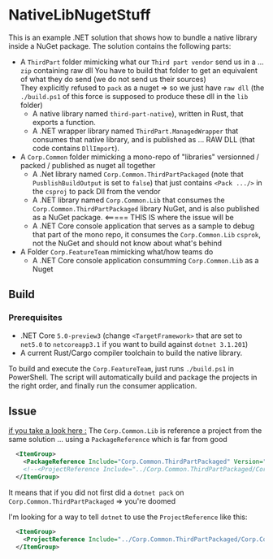 # NativeLibNugetStuff

This is an example .NET solution that shows how to bundle a native library inside a NuGet package. The solution contains the following parts:

- A `ThirdPart` folder mimicking what our `Third part vendor` send us in a ... `zip` containing raw dll
  You have to build that folder to get an equivalent of what they do send (we do not send us their sources)  
  They explicitly refused to `pack` as a nuget => so we just have `raw dll` (the `./build.ps1` of this force is supposed to produce these dll in the `lib` folder)
  - A native library named `third-part-native`), written in Rust, that exports a function.
  - A .NET wrapper library named `ThirdPart.ManagedWrapper` that consumes that native library, and is published as ... RAW DLL (that code contains `DllImport`).
- A `Corp.Common` folder mimicking a mono-repo of "libraries" versionned / packed / published as nuget all together
  - A .Net library named `Corp.Common.ThirdPartPackaged` (note that `PusblishBuildOutput` is set to `false`) that just contains `<Pack .../>` in the `csproj` to pack Dll from the vendor
  - A .NET library named `Corp.Common.Lib` that consumes the `Corp.Common.ThirdPartPackaged` library NuGet, and is also published as a NuGet package. <===== THIS IS where the issue will be
  - A .NET Core console application that serves as a sample to debug that part of the mono repo, it consumes the `Corp.Common.Lib` `csprok`, not the NuGet and should not know about what's behind
- A Folder `Corp.FeatureTeam` mimicking what/how teams do
  - A .NET Core console application consumming `Corp.Common.Lib` as a Nuget

## Build

### Prerequisites

- .NET Core `5.0-preview3` (change `<TargetFramework>` that are set to `net5.0` to `netcoreapp3.1` if you want to build against `dotnet 3.1.201`)
- A current Rust/Cargo compiler toolchain to build the native library.

To build and execute the `Corp.FeatureTeam`, just runs `./build.ps1` in PowerShell. The script will automatically build and package the projects in the right order, and finally run the consumer application.

## Issue

[if you take a look here :](https://github.com/tebeco/NativeLibNugetStuff/blob/master/Corp.Common/src/Corp.Common.Lib/Corp.Common.Lib.csproj#L8-L11)
The `Corp.Common.Lib` is reference a project from the same solution ... using a `PackageReference` which is far from good 
```xml
  <ItemGroup>
    <PackageReference Include="Corp.Common.ThirdPartPackaged" Version="*" />
    <!--<ProjectReference Include="../Corp.Common.ThirdPartPackaged/Corp.Common.ThirdPartPackaged.csproj" />-->
  </ItemGroup>
```
It means that if you did not first did a `dotnet pack` on `Corp.Common.ThirdPartPackaged` => you're doomed

I'm looking for a way to tell `dotnet` to use the `ProjectReference` like this:
```xml
  <ItemGroup>
    <ProjectReference Include="../Corp.Common.ThirdPartPackaged/Corp.Common.ThirdPartPackaged.csproj" />
  </ItemGroup>
```